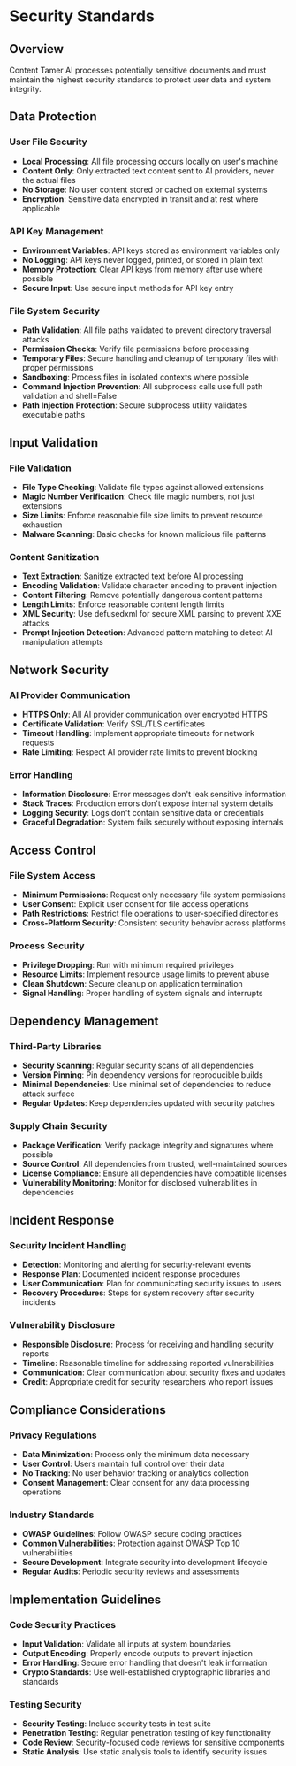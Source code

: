 # Security Standards

## Overview
Content Tamer AI processes potentially sensitive documents and must maintain the highest security standards to protect user data and system integrity.

## Data Protection

### User File Security
- **Local Processing**: All file processing occurs locally on user's machine
- **Content Only**: Only extracted text content sent to AI providers, never the actual files
- **No Storage**: No user content stored or cached on external systems
- **Encryption**: Sensitive data encrypted in transit and at rest where applicable

### API Key Management
- **Environment Variables**: API keys stored as environment variables only
- **No Logging**: API keys never logged, printed, or stored in plain text
- **Memory Protection**: Clear API keys from memory after use where possible
- **Secure Input**: Use secure input methods for API key entry

### File System Security
- **Path Validation**: All file paths validated to prevent directory traversal attacks
- **Permission Checks**: Verify file permissions before processing
- **Temporary Files**: Secure handling and cleanup of temporary files with proper permissions
- **Sandboxing**: Process files in isolated contexts where possible
- **Command Injection Prevention**: All subprocess calls use full path validation and shell=False
- **Path Injection Protection**: Secure subprocess utility validates executable paths

## Input Validation

### File Validation
- **File Type Checking**: Validate file types against allowed extensions
- **Magic Number Verification**: Check file magic numbers, not just extensions
- **Size Limits**: Enforce reasonable file size limits to prevent resource exhaustion
- **Malware Scanning**: Basic checks for known malicious file patterns

### Content Sanitization  
- **Text Extraction**: Sanitize extracted text before AI processing
- **Encoding Validation**: Validate character encoding to prevent injection
- **Content Filtering**: Remove potentially dangerous content patterns
- **Length Limits**: Enforce reasonable content length limits
- **XML Security**: Use defusedxml for secure XML parsing to prevent XXE attacks
- **Prompt Injection Detection**: Advanced pattern matching to detect AI manipulation attempts

## Network Security

### AI Provider Communication
- **HTTPS Only**: All AI provider communication over encrypted HTTPS
- **Certificate Validation**: Verify SSL/TLS certificates
- **Timeout Handling**: Implement appropriate timeouts for network requests
- **Rate Limiting**: Respect AI provider rate limits to prevent blocking

### Error Handling
- **Information Disclosure**: Error messages don't leak sensitive information
- **Stack Traces**: Production errors don't expose internal system details  
- **Logging Security**: Logs don't contain sensitive data or credentials
- **Graceful Degradation**: System fails securely without exposing internals

## Access Control

### File System Access
- **Minimum Permissions**: Request only necessary file system permissions
- **User Consent**: Explicit user consent for file access operations
- **Path Restrictions**: Restrict file operations to user-specified directories
- **Cross-Platform Security**: Consistent security behavior across platforms

### Process Security
- **Privilege Dropping**: Run with minimum required privileges
- **Resource Limits**: Implement resource usage limits to prevent abuse
- **Clean Shutdown**: Secure cleanup on application termination
- **Signal Handling**: Proper handling of system signals and interrupts

## Dependency Management

### Third-Party Libraries
- **Security Scanning**: Regular security scans of all dependencies
- **Version Pinning**: Pin dependency versions for reproducible builds
- **Minimal Dependencies**: Use minimal set of dependencies to reduce attack surface
- **Regular Updates**: Keep dependencies updated with security patches

### Supply Chain Security
- **Package Verification**: Verify package integrity and signatures where possible
- **Source Control**: All dependencies from trusted, well-maintained sources
- **License Compliance**: Ensure all dependencies have compatible licenses
- **Vulnerability Monitoring**: Monitor for disclosed vulnerabilities in dependencies

## Incident Response

### Security Incident Handling
- **Detection**: Monitoring and alerting for security-relevant events
- **Response Plan**: Documented incident response procedures
- **User Communication**: Plan for communicating security issues to users
- **Recovery Procedures**: Steps for system recovery after security incidents

### Vulnerability Disclosure
- **Responsible Disclosure**: Process for receiving and handling security reports
- **Timeline**: Reasonable timeline for addressing reported vulnerabilities  
- **Communication**: Clear communication about security fixes and updates
- **Credit**: Appropriate credit for security researchers who report issues

## Compliance Considerations

### Privacy Regulations
- **Data Minimization**: Process only the minimum data necessary
- **User Control**: Users maintain full control over their data
- **No Tracking**: No user behavior tracking or analytics collection
- **Consent Management**: Clear consent for any data processing operations

### Industry Standards
- **OWASP Guidelines**: Follow OWASP secure coding practices
- **Common Vulnerabilities**: Protection against OWASP Top 10 vulnerabilities
- **Secure Development**: Integrate security into development lifecycle
- **Regular Audits**: Periodic security reviews and assessments

## Implementation Guidelines

### Code Security Practices
- **Input Validation**: Validate all inputs at system boundaries
- **Output Encoding**: Properly encode outputs to prevent injection
- **Error Handling**: Secure error handling that doesn't leak information
- **Crypto Standards**: Use well-established cryptographic libraries and standards

### Testing Security
- **Security Testing**: Include security tests in test suite
- **Penetration Testing**: Regular penetration testing of key functionality
- **Code Review**: Security-focused code reviews for sensitive components
- **Static Analysis**: Use static analysis tools to identify security issues